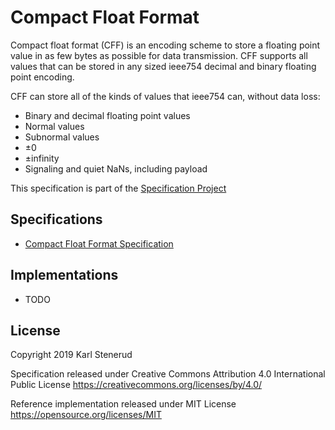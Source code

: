 Compact Float Format
====================

Compact float format (CFF) is an encoding scheme to store a floating point value in as few bytes as possible for data transmission. CFF supports all values that can be stored in any sized ieee754 decimal and binary floating point encoding.

CFF can store all of the kinds of values that ieee754 can, without data loss:
* Binary and decimal floating point values
* Normal values
* Subnormal values
* ±0
* ±infinity
* Signaling and quiet NaNs, including payload


This specification is part of the [Specification Project](https://github.com/kstenerud/specifications)



Specifications
--------------

* [Compact Float Format Specification](compact-float-specification.md)



Implementations
---------------

* TODO



License
-------

Copyright 2019 Karl Stenerud

Specification released under Creative Commons Attribution 4.0 International Public License https://creativecommons.org/licenses/by/4.0/

Reference implementation released under MIT License https://opensource.org/licenses/MIT

